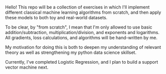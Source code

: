 Hello! This repo will be a collection of exercises in which I'll implement different classical machine learning algorithms from scratch, and then apply these models to both toy and real-world datasets.

To be clear, by "from scratch", I mean that I'm only allowed to use basic addition/subtraction, multiplication/division, and exponents and logarithms. All gradients, loss calculations, and algorithms will be hand-written by me. 

My motivation for doing this is both to deepen my understanding of relevant theory as well as strengthening my python data science skillset.

Currently, I've completed Logistic Regression, and I plan to build a support vector machine next. 

